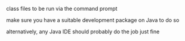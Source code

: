 class files to be run via the command prompt

make sure you have a suitable development package on Java to do so

alternatively, any Java IDE should probably do the job just fine
